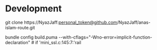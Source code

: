 # Development

git clone https://NyazJaff:personal_token@github.com/NyazJaff/anas-islam-route.git

bundle config build.puma --with-cflags="-Wno-error=implicit-function-declaration"  # if 'mini_ssl.c:145:7:'rail

